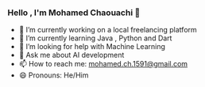 ### Hello , I'm Mohamed Chaouachi 👋


- 🔭 I’m currently working on a local freelancing platform
- 🌱 I’m currently learning Java , Python and Dart
- 🤔 I’m looking for help with Machine Learning
- 💬 Ask me about AI development
- 📫 How to reach me: mohamed.ch.1591@gmail.com
- 😄 Pronouns: He/Him
